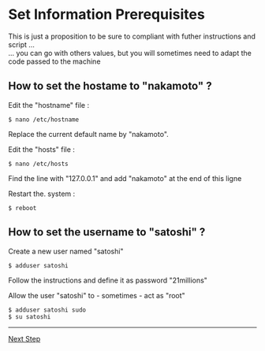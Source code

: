 Set Information Prerequisites
==
This is just a proposition to be sure to compliant with futher instructions and script ...  
... you can go with others values, but you will sometimes need to adapt the code passed to the machine

How to set the hostame to "nakamoto" ?
-
Edit the "hostname" file :
<pre><code>$ nano /etc/hostname</code></pre>
Replace the current default name by "nakamoto".  

Edit the "hosts" file :
<pre><code>$ nano /etc/hosts</code></pre>
Find the line with "127.0.0.1" and add "nakamoto" at the end of this ligne

Restart the. system :
<pre><code>$ reboot</code></pre>

How to set the username to "satoshi" ?
-
Create a new user named "satoshi"
<pre><code>$ adduser satoshi</code></pre>
Follow the instructions and define it as password "21millions"

Allow the user "satoshi" to - sometimes - act as "root" 
<pre><code>$ adduser satoshi sudo
$ su satoshi</code></pre>
---
<a href="https://github.com/babonet13/HostYourNode/blob/master/deploy/2_InstallDockerAndDeployPortainer.md">Next Step</a>

